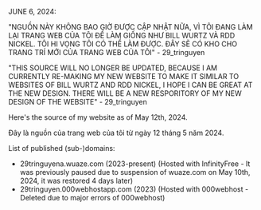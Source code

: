 JUNE 6, 2024: 

"NGUỒN NÀY KHÔNG BAO GIỜ ĐƯỢC CẬP NHẬT NỮA, VÌ TÔI ĐANG LÀM LẠI TRANG WEB CỦA TÔI ĐỂ LÀM GIỐNG NHƯ BILL WURTZ VÀ RDD NICKEL. TÔI HI VỌNG TÔI CÓ THỂ LÀM ĐƯỢC. ĐÂY SẼ CÓ KHO CHO TRANG TRÍ MỚI CỦA TRANG WEB CỦA TÔI" - 29_tringuyen

"THIS SOURCE WILL NO LONGER BE UPDATED, BECAUSE I AM CURRENTLY RE-MAKING MY NEW WEBSITE TO MAKE IT SIMILAR TO WEBSITES OF BILL WURTZ AND RDD NICKEL, I HOPE I CAN BE GREAT AT THE NEW DESIGN. THERE WILL BE A NEW RESPORITORY OF MY NEW DESIGN OF THE WEBSITE" - 29_tringuyen

Here's the source of my website as of May 12th, 2024.

Đây là nguồn của trang web của tôi từ ngày 12 tháng 5 năm 2024.

List of published (sub-)domains:
- 29tringuyena.wuaze.com (2023-present) (Hosted with InfinityFree - It was previously paused due to suspension of wuaze.com on May 10th, 2024, it was restored 4 days later)
- 29tringuyen.000webhostapp.com (2023) (Hosted with 000webhost - Deleted due to major errors of 000webhost)
